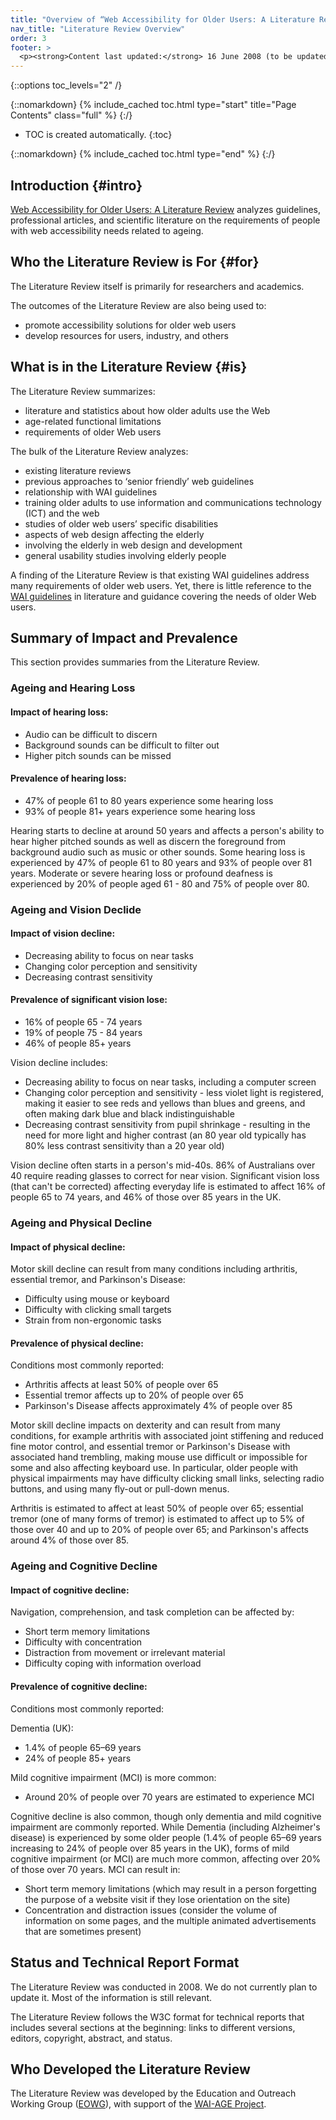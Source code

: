 ```yaml
---
title: "Overview of “Web Accessibility for Older Users: A Literature Review”"
nav_title: "Literature Review Overview"
order: 3
footer: >
  <p><strong>Content last updated:</strong> 16 June 2008 (to be updated with future publications of the Literature Review and related documents)<br>Editors: Shawn Lawton Henry and Andrew Arch. Developed with the Education and Outreach Working Group (<a href="/WAI/EO/">EOWG</a>).</p>
---
```


{::options toc_levels="2" /}

{::nomarkdown}
{% include_cached toc.html type="start" title="Page Contents" class="full" %}
{:/}

-   TOC is created automatically.
{:toc}

{::nomarkdown}
{% include_cached toc.html type="end" %}
{:/}

## Introduction {#intro}

[Web Accessibility for Older Users: A Literature Review](http://www.w3.org/TR/wai-age-literature/) analyzes guidelines, professional articles, and scientific literature on the requirements of people with web accessibility needs related to ageing.

## Who the Literature Review is For {#for}

The Literature Review itself is primarily for researchers and academics.

The outcomes of the Literature Review are also being used to:

- promote accessibility solutions for older web users
- develop resources for users, industry, and others

## What is in the Literature Review {#is}

The Literature Review summarizes:

- literature and statistics about how older adults use the Web
- age-related functional limitations
- requirements of older Web users

The bulk of the Literature Review analyzes:

-   existing literature reviews
-   previous approaches to ‘senior friendly’ web guidelines
-   relationship with WAI guidelines
-   training older adults to use information and communications technology (ICT) and the web
-   studies of older web users’ specific disabilities
-   aspects of web design affecting the elderly
-   involving the elderly in web design and development
-   general usability studies involving elderly people

A finding of the Literature Review is that existing WAI guidelines address many requirements of older web users. Yet, there is little reference to the [WAI guidelines](https://www.w3.org/WAI/guid-tech.html) in literature and guidance covering the needs of older Web users.

## Summary of Impact and Prevalence

This section provides summaries from the Literature Review.

### Ageing and Hearing Loss

#### Impact of hearing loss:

* Audio can be difficult to discern
* Background sounds can be difficult to filter out
* Higher pitch sounds can be missed

#### Prevalence of hearing loss:

* 47% of people 61 to 80 years experience some hearing loss
* 93% of people 81+ years experience some hearing loss

Hearing starts to decline at around 50 years and affects a person's ability to hear higher pitched sounds as well as discern the foreground from background audio such as music or other sounds. Some hearing loss is experienced by 47% of people 61 to 80 years and 93% of people over 81 years. Moderate or severe hearing loss or profound deafness is experienced by 20% of people aged 61 - 80 and 75% of people over 80.

### Ageing and Vision Declide

#### Impact of vision decline:

- Decreasing ability to focus on near tasks
- Changing color perception and sensitivity
- Decreasing contrast sensitivity

#### Prevalence of significant vision lose:

- 16% of people 65 - 74 years
- 19% of people 75 - 84 years
- 46% of people 85+ years

Vision decline includes:

- Decreasing ability to focus on near tasks, including a computer screen
- Changing color perception and sensitivity - less violet light is registered, making it easier to see reds and yellows than blues and greens, and often making dark blue and black indistinguishable
- Decreasing contrast sensitivity from pupil shrinkage - resulting in the need for more light and higher contrast (an 80 year old typically has 80% less contrast sensitivity than a 20 year old)

Vision decline often starts in a person's mid-40s. 86% of Australians over 40 require reading glasses to correct for near vision. Significant vision loss (that can't be corrected) affecting everyday life is estimated to affect 16% of people 65 to 74 years, and 46% of those over 85 years in the UK.

### Ageing and Physical Decline

#### Impact of physical decline:

Motor skill decline can result from many conditions including arthritis, essential tremor, and Parkinson's Disease:

-   Difficulty using mouse or keyboard
-   Difficulty with clicking small targets
-   Strain from non-ergonomic tasks

#### Prevalence of physical decline:

Conditions most commonly reported:

-   Arthritis affects at least 50% of people over 65
-   Essential tremor affects up to 20% of people over 65
-   Parkinson's Disease affects approximately 4% of people over 85

Motor skill decline impacts on dexterity and can result from many conditions, for example arthritis with associated joint stiffening and
reduced fine motor control, and essential tremor or Parkinson's Disease with associated hand trembling, making mouse use difficult or impossible for some and also affecting keyboard use. In particular, older people with physical impairments may have difficulty clicking small links, selecting radio buttons, and using many fly-out or pull-down menus.

Arthritis is estimated to affect at least 50% of people over 65; essential tremor (one of many forms of tremor) is estimated to affect up to 5% of those over 40 and up to 20% of people over 65; and Parkinson's affects around 4% of those over 85.

### Ageing and Cognitive Decline

#### Impact of cognitive decline:

Navigation, comprehension, and task completion can be affected by:

-   Short term memory limitations
-   Difficulty with concentration
-   Distraction from movement or irrelevant material
-   Difficulty coping with information overload

#### Prevalence of cognitive decline:

Conditions most commonly reported:

Dementia (UK):

-   1.4% of people 65–69 years
-   24% of people 85+ years

Mild cognitive impairment (MCI) is more common:

-   Around 20% of people over 70 years are estimated to experience MCI

Cognitive decline is also common, though only dementia and mild cognitive impairment are commonly reported. While Dementia (including
Alzheimer's disease) is experienced by some older people (1.4% of people 65–69 years increasing to 24% of people over 85 years in the UK), forms of mild cognitive impairment (or MCI) are much more common, affecting over 20% of those over 70 years. MCI can result in:

-   Short term memory limitations (which may result in a person forgetting the purpose of a website visit if they lose orientation
    on the site)
-   Concentration and distraction issues (consider the volume of information on some pages, and the multiple animated advertisements
    that are sometimes present)
    
## Status and Technical Report Format

The Literature Review was conducted in 2008. We do not currently plan to update it. Most of the information is still relevant.

The Literature Review follows the W3C format for technical reports that includes several sections at the beginning: links to different versions, editors, copyright, abstract, and status.


## Who Developed the Literature Review

The Literature Review was developed by the Education and Outreach Working Group ([EOWG](https://www.w3.org/WAI/EO/)), with support of the [WAI-AGE Project](http://www.w3.org/WAI/WAI-AGE/).
